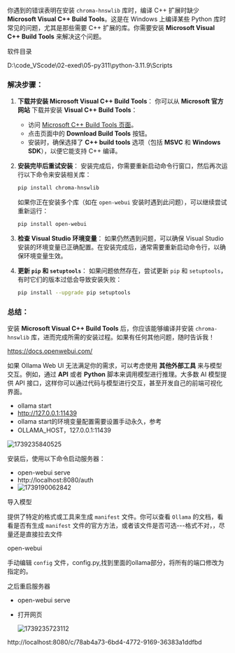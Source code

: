 你遇到的错误表明在安装 `chroma-hnswlib` 库时，编译 C++ 扩展时缺少 **Microsoft Visual C++ Build Tools**。这是在 Windows 上编译某些 Python 库时常见的问题，尤其是那些需要 C++ 扩展的库。你需要安装 **Microsoft Visual C++ Build Tools** 来解决这个问题。

软件目录

D:\code_VScode\02-exed\05-py311\python-3.11.9\Scripts

### 解决步骤：

1. **下载并安装 Microsoft Visual C++ Build Tools**：
   你可以从 **Microsoft 官方网站** 下载并安装 **Visual C++ Build Tools**：
   
   - 访问 [Microsoft C++ Build Tools 页面](https://visualstudio.microsoft.com/visual-cpp-build-tools/)。
   - 点击页面中的 **Download Build Tools** 按钮。
   - 安装时，确保选择了 **C++ build tools** 选项（包括 **MSVC** 和 **Windows SDK**），以便它能支持 C++ 编译。

2. **安装完毕后重试安装**：
   安装完成后，你需要重新启动命令行窗口，然后再次运行以下命令来安装相关库：

   ```bash
   pip install chroma-hnswlib
   ```

   如果你正在安装多个库（如在 `open-webui` 安装时遇到此问题），可以继续尝试重新运行：

   ```bash
   pip install open-webui
   ```

3. **检查 Visual Studio 环境变量**：
   如果仍然遇到问题，可以确保 Visual Studio 安装的环境变量已正确配置。在安装完成后，通常需要重新启动命令行，以确保环境变量生效。

4. **更新 `pip` 和 `setuptools`**：
   如果问题依然存在，尝试更新 `pip` 和 `setuptools`，有时它们的版本过低会导致安装失败：

   ```bash
   pip install --upgrade pip setuptools
   ```

### 总结：
安装 **Microsoft Visual C++ Build Tools** 后，你应该能够编译并安装 `chroma-hnswlib` 库，进而完成所需的安装过程。如果有任何其他问题，随时告诉我！

https://docs.openwebui.com/

如果 Ollama Web UI 无法满足你的需求，可以考虑使用 **其他外部工具** 来与模型交互。例如，通过 **API** 或者 **Python** 脚本来调用模型进行推理。大多数 AI 模型提供 API 接口，这样你可以通过代码与模型进行交互，甚至开发自己的前端可视化界面。

- ollama start
- http://127.0.0.1:11439
- ollama start的环境变量配置需要设置手动永久，参考
- OLLAMA_HOST，127.0.0.1:11439

![1739235840525](D:\52-model\ollama\pic\1739235840525.png)

安装后，使用以下命令启动服务器：

- open-webui serve
- http://localhost:8080/auth
- ![1739190062842](D:\52-model\ollama\pic\1739190062842.png)





导入模型

提供了特定的格式或工具来生成 `manifest` 文件。你可以查看 `Ollama` 的文档，看看是否有生成 `manifest` 文件的官方方法，或者该文件是否可选---格式不对，，尽量还是直接拉去文件

open-webui

手动编辑 `config` 文件，config.py,找到里面的ollama部分，将所有的端口修改为指定的。

之后重启服务器

- open-webui serve

- 打开网页

  ![1739235723112](D:\52-model\ollama\pic\1739235723112.png)

http://localhost:8080/c/78ab4a73-6bd4-4772-9169-36383a1ddfbd

